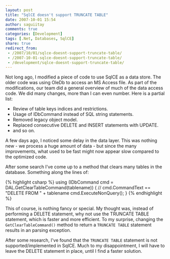```yaml
---
layout: post
title: "SqlCE doesn't support TRUNCATE TABLE"
date: 2007-10-01 15:54
author: saguiitay
comments: true
categories: [Development]
tags: [.Net, Databases, SqlCE]
share: true
redirect_from:
 - /2007/10/01/sqlce-doesnt-support-truncate-table/
 - /2007-10-01-sqlce-doesnt-support-truncate-table/
 - /development/sqlce-doesnt-support-truncate-table/
---
```

Not long ago, I modified a piece of code to use SqlCE as a data store. The older code was using OleDb 
to access an MS Access file. As part of the modifications, our team did a general overview of much of 
the data access code. We did many changes, more than I can even number. Here is a partial list: 

* Review of table keys indices and restrictions.
* Usage of IDbCommand instead of SQL string statements.
* Removed legacy object model.
* Replaced consecutive DELETE and INSERT statements with UPDATE.
* and so on.

A few days ago, I noticed some delay in the data layer. This was nothing new - we process a huge amount 
of data - but since the many improvements, what used to be fast might now appear slow compared to the 
optimized code. 

After some search I've come up to a method that clears many tables in the database. Something along the lines of:

{% highlight csharp %}
using (IDbCommand cmd = DAL.GetClearTableCommand(tablename))
{
    // cmd.CommandText == "DELETE FROM " + tablename
    cmd.ExecuteNonQuery();
}
{% endhighlight %}

This of course, is nothing fancy or special. My thought was, instead of performing a DELETE statement, 
why not use the TRUNCATE TABLE statement, which is faster and more efficient. To my surprise, changing 
the `GetClearTableCommand()` method to return a `TRUNCATE TABLE` statement results in an parsing exception. 

After some research, I've found that the `TRUNCATE TABLE` statement is not supported/implemented in SqlCE.
Much to my disappointment, I will have to leave the DELETE statement in place, until I find a faster solution.
